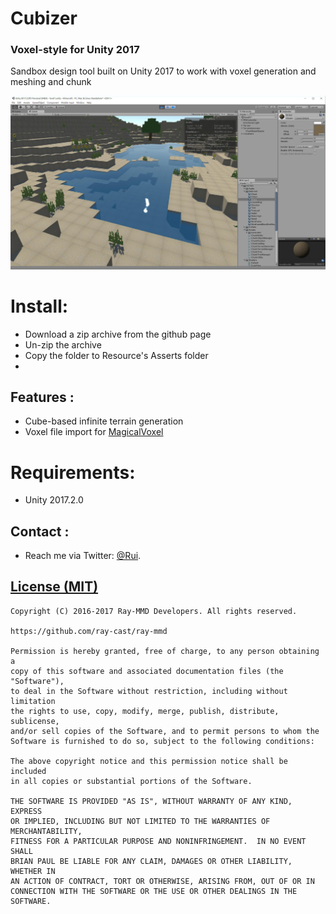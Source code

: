 Cubizer
========
### Voxel-style for Unity 2017 ###
Sandbox design tool built on Unity 2017 to work with voxel generation and meshing and chunk

![Alt](./Resources/Textures/screenshots.jpg)

Install:
========
* Download a zip archive from the github page
* Un-zip the archive
* Copy the folder to Resource's Asserts folder
* 
Features :
------------
* Cube-based infinite terrain generation
* Voxel file import for [MagicalVoxel](http://voxel.codeplex.com/)

Requirements:
========
* Unity 2017.2.0

Contact :
------------

* Reach me via Twitter: [@Rui](https://twitter.com/Rui_cg).

[License (MIT)](https://raw.githubusercontent.com/ray-cast/ray-mmd/developing/LICENSE.txt)
-------------------------------------------------------------------------------
    Copyright (C) 2016-2017 Ray-MMD Developers. All rights reserved.

    https://github.com/ray-cast/ray-mmd

    Permission is hereby granted, free of charge, to any person obtaining a
    copy of this software and associated documentation files (the "Software"),
    to deal in the Software without restriction, including without limitation
    the rights to use, copy, modify, merge, publish, distribute, sublicense,
    and/or sell copies of the Software, and to permit persons to whom the
    Software is furnished to do so, subject to the following conditions:

    The above copyright notice and this permission notice shall be included
    in all copies or substantial portions of the Software.

    THE SOFTWARE IS PROVIDED "AS IS", WITHOUT WARRANTY OF ANY KIND, EXPRESS
    OR IMPLIED, INCLUDING BUT NOT LIMITED TO THE WARRANTIES OF MERCHANTABILITY,
    FITNESS FOR A PARTICULAR PURPOSE AND NONINFRINGEMENT.  IN NO EVENT SHALL
    BRIAN PAUL BE LIABLE FOR ANY CLAIM, DAMAGES OR OTHER LIABILITY, WHETHER IN
    AN ACTION OF CONTRACT, TORT OR OTHERWISE, ARISING FROM, OUT OF OR IN
    CONNECTION WITH THE SOFTWARE OR THE USE OR OTHER DEALINGS IN THE SOFTWARE.